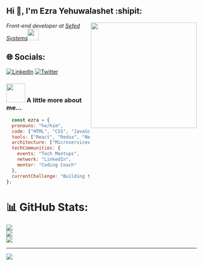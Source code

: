 
<h2> Hi 👋, I'm Ezra Yehuwalashet :shipit: </h2>
<img align='right' src="https://media.licdn.com/dms/image/C5612AQEjoSxjae059A/article-cover_image-shrink_600_2000/0/1646131654217?e=2147483647&v=beta&t=0WkS28_nvCoXFGdGf0usPAbFsykV9HTNVx5edpJTYTU" width="280">
<p><em>Front-end developer at <a href="https://sefedsystems.com/">Sefed Systems</a><img src="https://media.giphy.com/media/WUlplcMpOCEmTGBtBW/giphy.gif" width="30"></em></p>

## 🌐 Socials: 
[![LinkedIn](https://img.shields.io/badge/LinkedIn-%230077B5.svg?logo=linkedin&logoColor=white)](https://linkedin.com/in/ezra-yehuwalashet) [![Twitter](https://img.shields.io/badge/Twitter-%231DA1F2.svg?logo=Twitter&logoColor=white)](https://twitter.com/@ezraermy) 

### <img src="https://media.giphy.com/media/VgCDAzcKvsR6OM0uWg/giphy.gif" width="50"> A little more about me...  

``` javascript
  const ezra = {
  pronouns: "he/him",
  code: ["HTML", "CSS", "JavaScript", "Python", "Ruby"],
  tools: ["React", "Redux", "Next.js", "Rails", "Node.js", "Django", "Styled Components", "Jest", "Webpack"],
  architecture: ["Microservices", "Event-driven", "Design system pattern", "DRY", "KISS"],
  techCommunities: {
    events: "Tech Meetups",
    network: "LinkedIn",
    mentor: "Coding Coach"
  },
  currentChallenge: "Building the next-generation web application."
};

```


<!-- # 💻 Tech Stack:
![HTML](https://img.shields.io/badge/html-%23E34F26.svg?style=for-the-badge&logo=html5&logoColor=white) ![CSS](https://img.shields.io/badge/css-%231572B6.svg?style=for-the-badge&logo=css&logoColor=white) ![JavaScript](https://img.shields.io/badge/javascript-%23323330.svg?style=for-the-badge&logo=javascript&logoColor=%23F7DF1E) ![Python](https://img.shields.io/badge/python-3670A0?style=for-the-badge&logo=python&logoColor=ffdd54)  ![Django](https://img.shields.io/badge/django-%23092E20.svg?style=for-the-badge&logo=django&logoColor=white) ![GraphQL](https://img.shields.io/badge/-GraphQL-E10098?style=for-the-badge&logo=graphql&logoColor=white) ![Vue](https://img.shields.io/badge/vue-%23092E20.svg?style=for-the-badge&logo=vue&logoColor=white)-->

# 📊 GitHub Stats:
![](https://github-readme-stats.vercel.app/api?username=ezraermy&theme=dark&hide_border=false&include_all_commits=false&count_private=false)<br/>
![](https://github-readme-streak-stats.herokuapp.com/?user=ezraermy&theme=dark&hide_border=false)<br/>
![](https://github-readme-stats.vercel.app/api/top-langs/?username=ezraermy&theme=dark&hide_border=false&include_all_commits=false&count_private=false&layout=compact)

---
[![](https://visitcount.itsvg.in/api?id=ezraermy&icon=0&color=0)](https://visitcount.itsvg.in)


